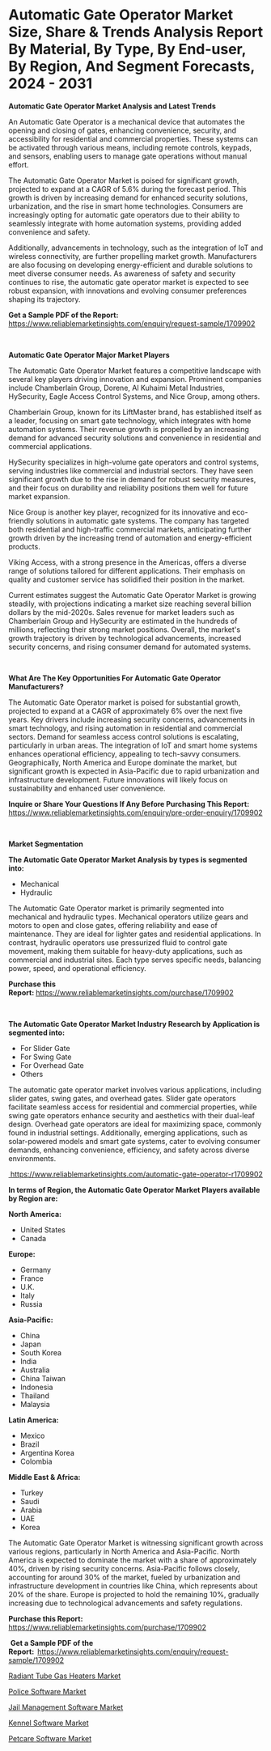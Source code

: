 <p><h1>Automatic Gate Operator Market Size, Share & Trends Analysis Report By Material, By Type, By End-user, By Region, And Segment Forecasts, 2024 - 2031</h1></p><p><strong>Automatic Gate Operator Market Analysis and Latest Trends</strong></p>
<p><p>An Automatic Gate Operator is a mechanical device that automates the opening and closing of gates, enhancing convenience, security, and accessibility for residential and commercial properties. These systems can be activated through various means, including remote controls, keypads, and sensors, enabling users to manage gate operations without manual effort.</p><p>The Automatic Gate Operator Market is poised for significant growth, projected to expand at a CAGR of 5.6% during the forecast period. This growth is driven by increasing demand for enhanced security solutions, urbanization, and the rise in smart home technologies. Consumers are increasingly opting for automatic gate operators due to their ability to seamlessly integrate with home automation systems, providing added convenience and safety.</p><p>Additionally, advancements in technology, such as the integration of IoT and wireless connectivity, are further propelling market growth. Manufacturers are also focusing on developing energy-efficient and durable solutions to meet diverse consumer needs. As awareness of safety and security continues to rise, the automatic gate operator market is expected to see robust expansion, with innovations and evolving consumer preferences shaping its trajectory.</p></p>
<p><strong>Get a Sample PDF of the Report:&nbsp;</strong> <a href="https://www.reliablemarketinsights.com/enquiry/request-sample/1709902?utm_campaign=1400&utm_medium=2&utm_source=Github&utm_content=ia&utm_term=21102024&utm_id=automatic-gate-operator">https://www.reliablemarketinsights.com/enquiry/request-sample/1709902</a></p>
<p>&nbsp;</p>
<p><strong>Automatic Gate Operator Major Market Players</strong></p>
<p><p>The Automatic Gate Operator Market features a competitive landscape with several key players driving innovation and expansion. Prominent companies include Chamberlain Group, Dorene, Al Kuhaimi Metal Industries, HySecurity, Eagle Access Control Systems, and Nice Group, among others. </p><p>Chamberlain Group, known for its LiftMaster brand, has established itself as a leader, focusing on smart gate technology, which integrates with home automation systems. Their revenue growth is propelled by an increasing demand for advanced security solutions and convenience in residential and commercial applications.</p><p>HySecurity specializes in high-volume gate operators and control systems, serving industries like commercial and industrial sectors. They have seen significant growth due to the rise in demand for robust security measures, and their focus on durability and reliability positions them well for future market expansion.</p><p>Nice Group is another key player, recognized for its innovative and eco-friendly solutions in automatic gate systems. The company has targeted both residential and high-traffic commercial markets, anticipating further growth driven by the increasing trend of automation and energy-efficient products. </p><p>Viking Access, with a strong presence in the Americas, offers a diverse range of solutions tailored for different applications. Their emphasis on quality and customer service has solidified their position in the market.</p><p>Current estimates suggest the Automatic Gate Operator Market is growing steadily, with projections indicating a market size reaching several billion dollars by the mid-2020s. Sales revenue for market leaders such as Chamberlain Group and HySecurity are estimated in the hundreds of millions, reflecting their strong market positions. Overall, the market's growth trajectory is driven by technological advancements, increased security concerns, and rising consumer demand for automated systems.</p></p>
<p>&nbsp;</p>
<p><strong>What Are The Key Opportunities For Automatic Gate Operator Manufacturers?</strong></p>
<p><p>The Automatic Gate Operator market is poised for substantial growth, projected to expand at a CAGR of approximately 6% over the next five years. Key drivers include increasing security concerns, advancements in smart technology, and rising automation in residential and commercial sectors. Demand for seamless access control solutions is escalating, particularly in urban areas. The integration of IoT and smart home systems enhances operational efficiency, appealing to tech-savvy consumers. Geographically, North America and Europe dominate the market, but significant growth is expected in Asia-Pacific due to rapid urbanization and infrastructure development. Future innovations will likely focus on sustainability and enhanced user convenience.</p></p>
<p><strong>Inquire or Share Your Questions If Any Before Purchasing This Report:</strong> <a href="https://www.reliablemarketinsights.com/enquiry/pre-order-enquiry/1709902?utm_campaign=1400&utm_medium=2&utm_source=Github&utm_content=ia&utm_term=21102024&utm_id=automatic-gate-operator">https://www.reliablemarketinsights.com/enquiry/pre-order-enquiry/1709902</a></p>
<p>&nbsp;</p>
<p><strong>Market Segmentation</strong></p>
<p><strong>The Automatic Gate Operator Market Analysis by types is segmented into:</strong></p>
<p><ul><li>Mechanical</li><li>Hydraulic</li></ul></p>
<p><p>The Automatic Gate Operator market is primarily segmented into mechanical and hydraulic types. Mechanical operators utilize gears and motors to open and close gates, offering reliability and ease of maintenance. They are ideal for lighter gates and residential applications. In contrast, hydraulic operators use pressurized fluid to control gate movement, making them suitable for heavy-duty applications, such as commercial and industrial sites. Each type serves specific needs, balancing power, speed, and operational efficiency.</p></p>
<p><strong>Purchase this Report:&nbsp;</strong><a href="https://www.reliablemarketinsights.com/purchase/1709902?utm_campaign=1400&utm_medium=2&utm_source=Github&utm_content=ia&utm_term=21102024&utm_id=automatic-gate-operator">https://www.reliablemarketinsights.com/purchase/1709902</a></p>
<p>&nbsp;</p>
<p><strong>The Automatic Gate Operator Market Industry Research by Application is segmented into:</strong></p>
<p><ul><li>For Slider Gate</li><li>For Swing Gate</li><li>For Overhead Gate</li><li>Others</li></ul></p>
<p><p>The automatic gate operator market involves various applications, including slider gates, swing gates, and overhead gates. Slider gate operators facilitate seamless access for residential and commercial properties, while swing gate operators enhance security and aesthetics with their dual-leaf design. Overhead gate operators are ideal for maximizing space, commonly found in industrial settings. Additionally, emerging applications, such as solar-powered models and smart gate systems, cater to evolving consumer demands, enhancing convenience, efficiency, and safety across diverse environments.</p></p>
<p><a href="https://www.reliablemarketinsights.com/automatic-gate-operator-r1709902?utm_campaign=1400&utm_medium=2&utm_source=Github&utm_content=ia&utm_term=21102024&utm_id=automatic-gate-operator">&nbsp;https://www.reliablemarketinsights.com/automatic-gate-operator-r1709902</a></p>
<p><strong>In terms of Region, the Automatic Gate Operator Market Players available by Region are:</strong></p>
<p>
    <p> <strong> North America: </strong>
        <ul>
            <li>United States</li>
            <li>Canada</li>
        </ul>
        </p> 
    <p> <strong> Europe: </strong>
        <ul>
            <li>Germany</li>
            <li>France</li>
            <li>U.K.</li>
            <li>Italy</li>
            <li>Russia</li>
        </ul>
        </p> 
    <p> <strong> Asia-Pacific: </strong>
        <ul>
            <li>China</li>
            <li>Japan</li>
            <li>South Korea</li>
            <li>India</li>
            <li>Australia</li>
            <li>China Taiwan</li>
            <li>Indonesia</li>
            <li>Thailand</li>
            <li>Malaysia</li>
        </ul>
        </p> 
    <p> <strong> Latin America: </strong>
        <ul>
            <li>Mexico</li>
            <li>Brazil</li>
            <li>Argentina Korea</li>
            <li>Colombia</li>
        </ul>
        </p> 
    <p> <strong> Middle East & Africa: </strong>
        <ul>
            <li>Turkey</li>
            <li>Saudi</li>
            <li>Arabia</li>
            <li>UAE</li>
            <li>Korea</li>
        </ul>
    </p>
    </p>
<p><p>The Automatic Gate Operator Market is witnessing significant growth across various regions, particularly in North America and Asia-Pacific. North America is expected to dominate the market with a share of approximately 40%, driven by rising security concerns. Asia-Pacific follows closely, accounting for around 30% of the market, fueled by urbanization and infrastructure development in countries like China, which represents about 20% of the share. Europe is projected to hold the remaining 10%, gradually increasing due to technological advancements and safety regulations.</p></p>
<p><strong>Purchase this Report: </strong><a href="https://www.reliablemarketinsights.com/purchase/1709902?utm_campaign=1400&utm_medium=2&utm_source=Github&utm_content=ia&utm_term=21102024&utm_id=automatic-gate-operator">https://www.reliablemarketinsights.com/purchase/1709902</a></p>
<p>&nbsp;<strong>Get a Sample PDF of the Report:&nbsp;&nbsp;</strong><a href="https://www.reliablemarketinsights.com/enquiry/request-sample/1709902?utm_campaign=1400&utm_medium=2&utm_source=Github&utm_content=ia&utm_term=21102024&utm_id=automatic-gate-operator">https://www.reliablemarketinsights.com/enquiry/request-sample/1709902</a></p>
<p><strong></strong></p>
<p><p><a href="https://issuu.com/reportprime-2/docs/radiant-tube-gas-heaters-market-siz_16df23dc10d950?utm_campaign=1400&utm_medium=2&utm_source=Github&utm_content=ia&utm_term=21102024&utm_id=automatic-gate-operator">Radiant Tube Gas Heaters Market</a></p><p><a href="https://www.linkedin.com/pulse/police-software-market-opportunities-emerging-global-trends-sl3se?utm_campaign=1400&utm_medium=2&utm_source=Github&utm_content=ia&utm_term=21102024&utm_id=automatic-gate-operator">Police Software Market</a></p><p><a href="https://www.linkedin.com/pulse/investing-jail-management-software-market-trends-leading-9a4me?utm_campaign=1400&utm_medium=2&utm_source=Github&utm_content=ia&utm_term=21102024&utm_id=automatic-gate-operator">Jail Management Software Market</a></p><p><a href="https://www.linkedin.com/pulse/kennel-software-market-share-size-trends-industry-analysis-i7bbe?utm_campaign=1400&utm_medium=2&utm_source=Github&utm_content=ia&utm_term=21102024&utm_id=automatic-gate-operator">Kennel Software Market</a></p><p><a href="https://www.linkedin.com/pulse/petcare-software-market2024-2031-industry-insights-investment-tbcje?utm_campaign=1400&utm_medium=2&utm_source=Github&utm_content=ia&utm_term=21102024&utm_id=automatic-gate-operator">Petcare Software Market</a></p></p>